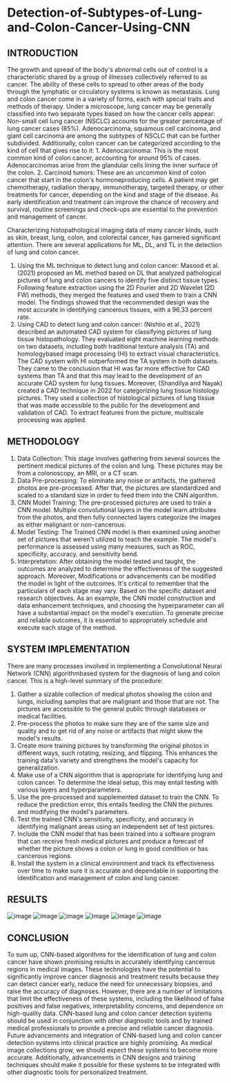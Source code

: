 # Detection-of-Subtypes-of-Lung-and-Colon-Cancer-Using-CNN
## INTRODUCTION
The growth and spread of the body's abnormal cells
out of control is a characteristic shared by a group of
illnesses collectively referred to as cancer. The
ability of these cells to spread to other areas of the
body through the lymphatic or circulatory systems is
known as metastasis.
Lung and colon cancer come in a variety of forms,
each with special traits and methods of therapy.
Under a microscope, lung cancer may be generally
classified into two separate types based on how the
cancer cells appear: Non-small cell lung cancer
(NSCLC) accounts for the greater percentage of lung
cancer cases (85%). Adenocarcinoma, squamous
cell carcinoma, and giant cell carcinoma are among
the subtypes of NSCLC that can be further
subdivided.
Additionally, colon cancer can be categorized
according to the kind of cell that gives rise to it: 1.
Adenocarcinoma: This is the most common kind of
colon cancer, accounting for around 95% of cases.
Adenocarcinomas arise from the glandular cells
lining the inner surface of the colon.
2. Carcinoid tumors: These are an uncommon kind
of colon cancer that start in the colon's hormoneproducing cells.
A patient may get chemotherapy, radiation therapy,
immunotherapy, targeted therapy, or other
treatments for cancer, depending on the kind and
stage of the disease. As early identification and
treatment can improve the chance of recovery and
survival, routine screenings and check-ups are
essential to the prevention and management of
cancer.

Characterizing histopathological imaging data of
many cancer kinds, such as skin, breast, lung, colon,
and colorectal cancer, has garnered significant
attention.
There are several applications for ML, DL, and TL
in the detection of lung and colon cancer.
1. Using the ML technique to detect lung and colon
cancer: Masood et al. (2021) proposed an ML
method based on DL that analyzed pathological
pictures of lung and colon cancers to identify five
distinct tissue types. Following feature extraction
using the 2D Fourier and 2D Wavelet (2D FW)
methods, they merged the features and used them to
train a CNN model. The findings showed that the
recommended design was the most accurate in
identifying cancerous tissues, with a 96.33 percent
rate.
2. Using CAD to detect lung and colon cancer:
(Nishiio et al., 2021) described an automated CAD
system for classifying pictures of lung tissue
histopathology. They evaluated eight machine
learning methods on two datasets, including both
traditional texture analysis (TA) and homologybased image processing (HI) to extract visual
characteristics. The CAD system with HI
outperformed the TA system in both datasets. They
came to the conclusion that HI was far more effective
for CAD systems than TA and that this may lead to
the development of an accurate CAD system for lung
tissues. Moreover, (Shandilya and Nayak) created a
CAD technique in 2022 for categorizing lung tissue
histology pictures. They used a collection of
histological pictures of lung tissue that was made
accessible to the public for the development and
validation of CAD. To extract features from the
picture, multiscale processing was applied.
## METHODOLOGY
1. Data Collection: This stage involves gathering
from several sources the pertinent medical pictures
of the colon and lung. These pictures may be from a
colonoscopy, an MRI, or a CT scan.
2. Data Pre-processing: To eliminate any noise or
artifacts, the gathered photos are pre-processed.
After that, the pictures are standardized and scaled to
a standard size in order to feed them into the CNN
algorithm.
3. CNN Model Training: The pre-processed pictures
are used to train a CNN model.
Multiple convolutional layers in the model learn
attributes from the photos, and then fully connected
layers categorize the images as either malignant or
non-cancerous.
4. Model Testing: The Trained CNN model is then
examined using another set of pictures that weren't
utilized to teach the example. The model's
performance is assessed using many measures, such
as ROC, specificity, accuracy, and sensitivity bend.
5. Interpretation: After obtaining the model tested
and taught, the outcomes are analyzed to determine
the effectiveness of the suggested approach.
Moreover, Modifications or advancements can be
modified the model in light of the outcomes. It's
critical to remember that the particulars of each stage
may vary. Based on the specific dataset and research
objectives. As an example, the CNN model
construction and data enhancement techniques, and
choosing the hyperparameter can all have a
substantial impact on the model's execution. To
generate precise and reliable outcomes, it is essential
to appropriately schedule and execute each stage of
the method.
## SYSTEM IMPLEMENTATION
There are many processes involved in implementing
a Convolutional Neural Network (CNN) algorithmbased system for the diagnosis of lung and colon
cancer. This is a high-level summary of the
procedure:
1. Gather a sizable collection of medical photos
showing the colon and lungs, including samples that
are malignant and those that are not. The pictures are
accessible to the general public through databases or
medical facilities.
2. Pre-process the photos to make sure they are of the
same size and quality and to get rid of any noise or
artifacts that might skew the model's results.
3. Create more training pictures by transforming the
original photos in different ways, such rotating,
resizing, and flipping. This enhances the training
data's variety and strengthens the model's capacity
for generalization.
4. Make use of a CNN algorithm that is appropriate
for identifying lung and colon cancer. To determine
the ideal setup, this may entail testing with various
layers and hyperparameters.
5. Use the pre-processed and supplemented dataset
to train the CNN. To reduce the prediction error, this
entails feeding the CNN the pictures and modifying
the model's parameters.
6. Test the trained CNN's sensitivity, specificity, and
accuracy in identifying malignant areas using an
independent set of test pictures.
7. Include the CNN model that has been trained into
a software program that can receive fresh medical
pictures and produce a forecast of whether the
picture shows a colon or lung in good condition or
has cancerous regions.
8. Install the system in a clinical environment and
track its effectiveness over time to make sure it is
accurate and dependable in supporting the
identification and management of colon and lung
cancer.
## RESULTS
![image](https://github.com/imvijaykumar/Detection-of-Subtypes-of-Lung-and-Colon-Cancer-Using-CNN/assets/142383380/9a3c4fff-e5f2-425b-b014-1aae2ac4a1b4)
![image](https://github.com/imvijaykumar/Detection-of-Subtypes-of-Lung-and-Colon-Cancer-Using-CNN/assets/142383380/1f7742ba-230f-4345-b56a-8097cfba1527)
![image](https://github.com/imvijaykumar/Detection-of-Subtypes-of-Lung-and-Colon-Cancer-Using-CNN/assets/142383380/93f253f0-d731-4f1d-8f14-7ed1dc917a3f)
![image](https://github.com/imvijaykumar/Detection-of-Subtypes-of-Lung-and-Colon-Cancer-Using-CNN/assets/142383380/3fb12cce-6e27-4e86-986f-e6ea9ecb76f1)
![image](https://github.com/imvijaykumar/Detection-of-Subtypes-of-Lung-and-Colon-Cancer-Using-CNN/assets/142383380/744eb715-97b0-435f-9ff4-fbdad2823653)
![image](https://github.com/imvijaykumar/Detection-of-Subtypes-of-Lung-and-Colon-Cancer-Using-CNN/assets/142383380/4a518200-20f4-4135-a08b-cbae5fc842d5)
## CONCLUSION
To sum up, CNN-based algorithms for the
identification of lung and colon cancer have shown
promising results in accurately identifying cancerous
regions in medical images. These technologies have
the potential to significantly improve cancer diagnosis
and treatment results because they can detect cancer
early, reduce the need for unnecessary biopsies, and
raise the accuracy of diagnoses. However, there are a
number of limitations that limit the effectiveness of
these systems, including the likelihood of false
positives and false negatives, interpretability concerns,
and dependence on high-quality data. CNN-based lung
and colon cancer detection systems should be used in
conjunction with other diagnostic tools and by trained
medical professionals to provide a precise and reliable
cancer diagnosis.
Future advancements and integration of CNN-based
lung and colon cancer detection systems into clinical
practice are highly promising. As medical image
collections grow, we should expect these systems to
become more accurate. Additionally, advancements in
CNN designs and training techniques should make it
possible for these systems to be integrated with other
diagnostic tools for personalized treatment.
